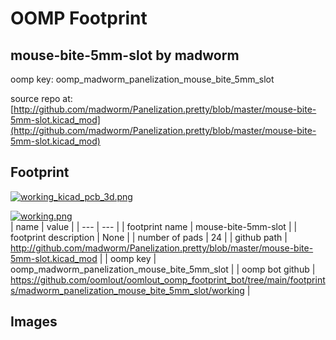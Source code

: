 # OOMP Footprint  
## mouse-bite-5mm-slot  by madworm  
  
oomp key: oomp_madworm_panelization_mouse_bite_5mm_slot  
  
source repo at: [http://github.com/madworm/Panelization.pretty/blob/master/mouse-bite-5mm-slot.kicad_mod](http://github.com/madworm/Panelization.pretty/blob/master/mouse-bite-5mm-slot.kicad_mod)  
## Footprint  
  
[![working_kicad_pcb_3d.png](working_kicad_pcb_3d_600.png)](working_kicad_pcb_3d.png)  
  
[![working.png](working_600.png)](working.png)  
| name | value | 
| --- | --- | 
| footprint name | mouse-bite-5mm-slot | 
| footprint description | None | 
| number of pads | 24 | 
| github path | http://github.com/madworm/Panelization.pretty/blob/master/mouse-bite-5mm-slot.kicad_mod | 
| oomp key | oomp_madworm_panelization_mouse_bite_5mm_slot | 
| oomp bot github | https://github.com/oomlout/oomlout_oomp_footprint_bot/tree/main/footprints/madworm_panelization_mouse_bite_5mm_slot/working | 
## Images  
